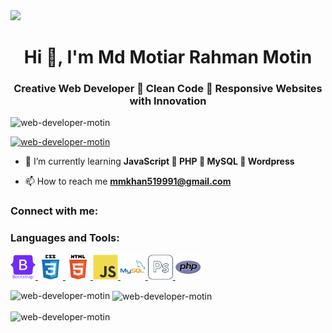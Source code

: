 <img src="https://media.licdn.com/dms/image/v2/D5616AQGuAobvYeWQLg/profile-displaybackgroundimage-shrink_350_1400/profile-displaybackgroundimage-shrink_350_1400/0/1731702740899?e=1736985600&v=beta&t=MeTzYS7WZ4a5NSbv8qLtVNTGrt1BRA67whFjvzZCz5U">
<h1 align="center">Hi 👋, I'm Md Motiar Rahman Motin</h1>
<h3 align="center">Creative Web Developer 🤝 Clean Code 🤝 Responsive Websites with Innovation</h3>

<p align="left"> <img src="https://komarev.com/ghpvc/?username=web-developer-motin&label=Profile%20views&color=0e75b6&style=flat" alt="web-developer-motin" /> </p>

<p align="left"> <a href="https://github.com/ryo-ma/github-profile-trophy"><img src="https://github-profile-trophy.vercel.app/?username=web-developer-motin" alt="web-developer-motin" /></a> </p>

- 🌱 I’m currently learning **JavaScript 🤝 PHP 🤝 MySQL 🤝 Wordpress**

- 📫 How to reach me **mmkhan519991@gmail.com**

<h3 align="left">Connect with me:</h3>
<p align="left">
</p>

<h3 align="left">Languages and Tools:</h3>
<p align="left"> <a href="https://getbootstrap.com" target="_blank" rel="noreferrer"> <img src="https://raw.githubusercontent.com/devicons/devicon/master/icons/bootstrap/bootstrap-plain-wordmark.svg" alt="bootstrap" width="40" height="40"/> </a> <a href="https://www.w3schools.com/css/" target="_blank" rel="noreferrer"> <img src="https://raw.githubusercontent.com/devicons/devicon/master/icons/css3/css3-original-wordmark.svg" alt="css3" width="40" height="40"/> </a> <a href="https://www.w3.org/html/" target="_blank" rel="noreferrer"> <img src="https://raw.githubusercontent.com/devicons/devicon/master/icons/html5/html5-original-wordmark.svg" alt="html5" width="40" height="40"/> </a> <a href="https://developer.mozilla.org/en-US/docs/Web/JavaScript" target="_blank" rel="noreferrer"> <img src="https://raw.githubusercontent.com/devicons/devicon/master/icons/javascript/javascript-original.svg" alt="javascript" width="40" height="40"/> </a> <a href="https://www.mysql.com/" target="_blank" rel="noreferrer"> <img src="https://raw.githubusercontent.com/devicons/devicon/master/icons/mysql/mysql-original-wordmark.svg" alt="mysql" width="40" height="40"/> </a> <a href="https://www.photoshop.com/en" target="_blank" rel="noreferrer"> <img src="https://raw.githubusercontent.com/devicons/devicon/master/icons/photoshop/photoshop-line.svg" alt="photoshop" width="40" height="40"/> </a> <a href="https://www.php.net" target="_blank" rel="noreferrer"> <img src="https://raw.githubusercontent.com/devicons/devicon/master/icons/php/php-original.svg" alt="php" width="40" height="40"/> </a> </p>

<p><img align="left" src="https://github-readme-stats.vercel.app/api/top-langs?username=web-developer-motin&show_icons=true&locale=en&layout=compact" alt="web-developer-motin" /></p>

<p>&nbsp;<img align="center" src="https://github-readme-stats.vercel.app/api?username=web-developer-motin&show_icons=true&locale=en" alt="web-developer-motin" /></p>

<p><img align="center" src="https://github-readme-streak-stats.herokuapp.com/?user=web-developer-motin&" alt="web-developer-motin" /></p>

